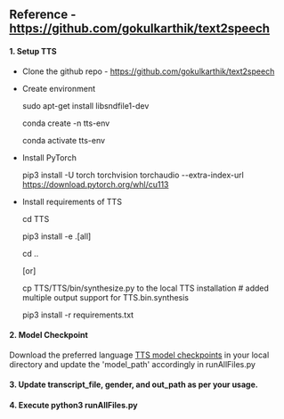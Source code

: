 ## Reference - https://github.com/gokulkarthik/text2speech

#### 1. Setup TTS
* Clone the github repo - https://github.com/gokulkarthik/text2speech
* Create environment
  
  sudo apt-get install libsndfile1-dev
  
  conda create -n tts-env
  
  conda activate tts-env
* Install PyTorch
  
  pip3 install -U torch torchvision torchaudio --extra-index-url https://download.pytorch.org/whl/cu113
* Install requirements of TTS
  
  cd TTS
  
  pip3 install -e .[all]
  
  cd ..
  
  [or]
  
  cp TTS/TTS/bin/synthesize.py to the local TTS installation # added multiple output support for TTS.bin.synthesis
  
  pip3 install -r requirements.txt

#### 2. Model Checkpoint
Download the preferred language [TTS model checkpoints](https://github.com/AI4Bharat/Indic-TTS/releases/tag/v1-checkpoints-release) in your local directory and update the 'model_path' accordingly in runAllFiles.py

#### 3. Update transcript_file, gender, and out_path as per your usage.
#### 4. Execute python3 runAllFiles.py





